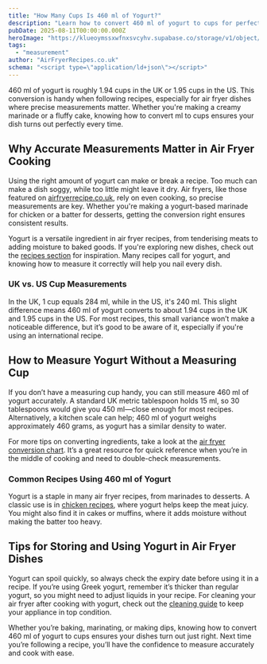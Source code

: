 ```yaml
---
title: "How Many Cups Is 460 ml of Yogurt?"
description: "Learn how to convert 460 ml of yogurt to cups for perfect baking and cooking every time. Includes UK and US measurements."
pubDate: 2025-08-11T00:00:00.000Z
heroImage: "https://klueoymssxwfnxsvcyhv.supabase.co/storage/v1/object/public/md/how-many-cups-is-460-ml-of-yogurt-9f19dbdf.webp"
tags:
  - "measurement"
author: "AirFryerRecipes.co.uk"
schema: "<script type=\"application/ld+json\"></script>"
---
```


<p>460 ml of yogurt is roughly 1.94 cups in the UK or 1.95 cups in the US. This conversion is handy when following recipes, especially for air fryer dishes where precise measurements matter. Whether you're making a creamy marinade or a fluffy cake, knowing how to convert ml to cups ensures your dish turns out perfectly every time.</p>  

<h2>Why Accurate Measurements Matter in Air Fryer Cooking</h2>  
<p>Using the right amount of yogurt can make or break a recipe. Too much can make a dish soggy, while too little might leave it dry. Air fryers, like those featured on <a href=https://www.airfryerrecipe.co.uk>airfryerrecipe.co.uk</a>, rely on even cooking, so precise measurements are key. Whether you're making a yogurt-based marinade for chicken or a batter for desserts, getting the conversion right ensures consistent results.</p>  

<p>Yogurt is a versatile ingredient in air fryer recipes, from tenderising meats to adding moisture to baked goods. If you're exploring new dishes, check out the <a href=https://www.airfryerrecipe.co.uk/recipes>recipes section</a> for inspiration. Many recipes call for yogurt, and knowing how to measure it correctly will help you nail every dish.</p>  

<h3>UK vs. US Cup Measurements</h3>  
<p>In the UK, 1 cup equals 284 ml, while in the US, it's 240 ml. This slight difference means 460 ml of yogurt converts to about 1.94 cups in the UK and 1.95 cups in the US. For most recipes, this small variance won’t make a noticeable difference, but it’s good to be aware of it, especially if you're using an international recipe.</p>  

<h2>How to Measure Yogurt Without a Measuring Cup</h2>  
<p>If you don’t have a measuring cup handy, you can still measure 460 ml of yogurt accurately. A standard UK metric tablespoon holds 15 ml, so 30 tablespoons would give you 450 ml—close enough for most recipes. Alternatively, a kitchen scale can help; 460 ml of yogurt weighs approximately 460 grams, as yogurt has a similar density to water.</p>  

<p>For more tips on converting ingredients, take a look at the <a href=https://www.airfryerrecipe.co.uk/air-fryer-conversion-chart>air fryer conversion chart</a>. It’s a great resource for quick reference when you’re in the middle of cooking and need to double-check measurements.</p>  

<h3>Common Recipes Using 460 ml of Yogurt</h3>  
<p>Yogurt is a staple in many air fryer recipes, from marinades to desserts. A classic use is in <a href=https://www.airfryerrecipe.co.uk/recipe-category/chicken>chicken recipes</a>, where yogurt helps keep the meat juicy. You might also find it in cakes or muffins, where it adds moisture without making the batter too heavy.</p>  

<h2>Tips for Storing and Using Yogurt in Air Fryer Dishes</h2>  
<p>Yogurt can spoil quickly, so always check the expiry date before using it in a recipe. If you’re using Greek yogurt, remember it’s thicker than regular yogurt, so you might need to adjust liquids in your recipe. For cleaning your air fryer after cooking with yogurt, check out the <a href=https://www.airfryerrecipe.co.uk/air-fryer-cleaner>cleaning guide</a> to keep your appliance in top condition.</p>  

<p>Whether you’re baking, marinating, or making dips, knowing how to convert 460 ml of yogurt to cups ensures your dishes turn out just right. Next time you’re following a recipe, you’ll have the confidence to measure accurately and cook with ease.</p>